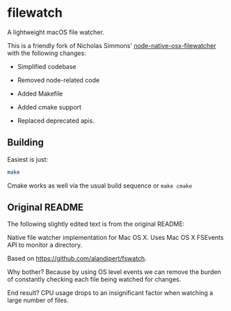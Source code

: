 # filewatch

A lightweight macOS file watcher.

This is a friendly fork of Nicholas Simmons' [node-native-osx-filewatcher](https://github.com/nsimmons/node-native-osx-filewatcher) with the following changes:

- Simplified codebase

- Removed node-related code

- Added Makefile

- Added cmake support

- Replaced deprecated apis.


## Building

Easiest is just:

```bash
make
```

Cmake works as well via the usual build sequence or `make cmake`



## Original README

The following slightly edited text is from the original README:

Native file watcher implementation for Mac OS X. Uses Mac OS X FSEvents API to monitor a directory.

Based on https://github.com/alandipert/fswatch.

Why bother? Because by using OS level events we can remove the burden of constantly checking each file being watched for changes.

End result? CPU usage drops to an insignificant factor when watching a large number of files.
